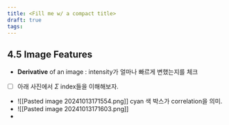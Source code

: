```yaml
---
title: <Fill me w/ a compact title>
draft: true
tags:
---
```

## 4.5 Image Features
 
- **Derivative** of an image : intensity가 얼마나 빠르게 변했는지를 체크
- [ ] 아래 사진에서 $\Sigma$ index들을 이해해보자. 
- ![[Pasted image 20241013171554.png]] cyan 색 박스가 correlation을 의미.
- ![[Pasted image 20241013171603.png]]
- 